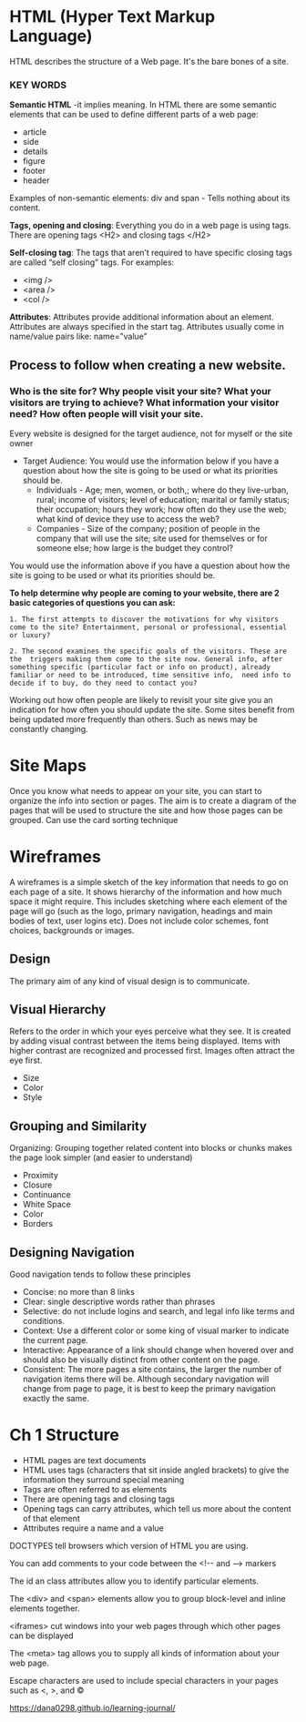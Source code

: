# HTML (Hyper Text Markup Language)
HTML describes the structure of a Web page. It's the bare bones of a site. 

### KEY WORDS
**Semantic HTML** -it implies meaning. In HTML there are some semantic elements that can be used to define different parts of a web page: 
- article
- side
- details
- figure
- footer
- header

Examples of non-semantic elements: div and span - Tells nothing about its content. 

**Tags, opening and closing**: Everything you do in a web page is using tags. There are opening tags \<H2> and closing tags \</H2> 

**Self-closing tag**: The tags that aren’t required to have specific closing tags are called “self closing” tags. 
For examples: 
- \<img /> 
- \<area />
- \<col />

**Attributes**: Attributes provide additional information about an element. Attributes are always specified in the start tag. Attributes usually come in name/value pairs like: name="value"

## Process to follow when creating a new website.

### Who is the site for? Why people visit your site? What your visitors are trying to achieve? What information your visitor need? How often people will visit your site.

Every website is designed for the target audience, not for myself or the site owner

* Target Audience: You would use the information below if you have a question about how the site is going to be used or what its priorities should be.
    * Individuals
            - Age; men, women, or both,; where do they live-urban, rural; income of visitors; level of education; marital or family status; their occupation; hours they work; how often do they use the web; what kind of device they use to access the web?
    * Companies
            - Size of the company; position of people in the company that will use the site; site used for themselves or for someone else; how large is the budget they control?

You would use the information above if you have a question about how the site is going to be used or what its priorities should be. 

**To help determine why people are coming to your website, there are 2 basic categories of questions you can ask:** 

	1. The first attempts to discover the motivations for why visitors come to the site? Entertainment, personal or professional, essential or luxury?

    2. The second examines the specific goals of the visitors. These are the  triggers making them come to the site now. General info, after something specific (particular fact or info on product), already familiar or need to be introduced, time sensitive info,  need info to decide if to buy, do they need to contact you? 

Working out how often people are likely to revisit your site give you an indication for how often you should update the site. Some sites benefit from being updated more frequently than others. Such as news may be constantly changing. 

# Site Maps

Once you know what needs to appear on your site, you can start to organize the info into section or pages. The aim is to create a diagram of the pages that will be used to structure the site and how those pages can be grouped. Can use the card sorting technique 

# Wireframes

A wireframes is a simple sketch of the key information that needs to go on each page of a site. It shows hierarchy of the information and how much space it might require. This includes sketching where each element of the page will go (such as the logo, primary navigation, headings and main bodies of text, user logins etc). Does not include color schemes, font choices, backgrounds or images. 

##  **Design**

The primary aim of any kind of visual design is to communicate. 

## Visual Hierarchy 

Refers to the order in which your eyes perceive what they see. It is created by adding visual contrast between the items being displayed. Items with higher contrast are recognized and processed first. Images often attract the eye first. 
 
- Size
- Color
- Style

## Grouping and Similarity

Organizing: Grouping together related content into blocks or chunks makes the page look simpler (and easier to understand)

- Proximity
- Closure
- Continuance
- White Space
- Color
- Borders

## Designing Navigation

Good navigation tends to follow these principles
- Concise: no more than 8 links
- Clear: single descriptive words rather than phrases
- Selective: do not include logins and search, and legal info like terms and conditions. 
- Context: Use a different color or some king of visual marker to indicate the current page. 
- Interactive: Appearance of a link should change when hovered over and should also be visually distinct from other content on the page. 
- Consistent: The more pages a site contains, the larger the number of navigation items there will be. Although secondary navigation will change from page to page, it is best to keep the primary navigation exactly the same. 

# **Ch 1 Structure**

- HTML pages are text documents
- HTML uses tags (characters that sit inside angled brackets) to give the information they surround special meaning
- Tags are often referred to as elements
- There are opening tags and closing tags
- Opening tags can carry attributes, which tell us more about the content of that element
- Attributes require a name and a value

DOCTYPES tell browsers which version of HTML you are using.

You can add comments to your code between the \<!-- and --> markers

The id an class attributes allow you to identify particular elements.

The \<div> and \<span> elements allow you to group block-level and inline elements together.

\<iframes> cut windows into your web pages through which other pages can be displayed

The \<meta> tag allows you to supply all kinds of information about your web page.

Escape characters are used to include special characters in your pages such as <, >, and &#169;

https://dana0298.github.io/learning-journal/
